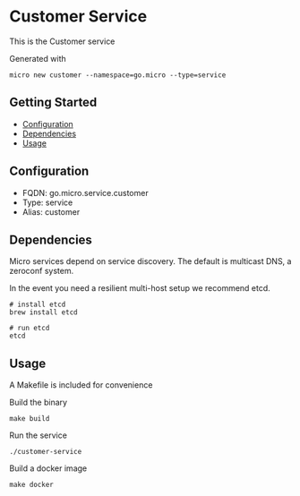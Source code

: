 # Customer Service

This is the Customer service

Generated with

```
micro new customer --namespace=go.micro --type=service
```

## Getting Started

- [Configuration](#configuration)
- [Dependencies](#dependencies)
- [Usage](#usage)

## Configuration

- FQDN: go.micro.service.customer
- Type: service
- Alias: customer

## Dependencies

Micro services depend on service discovery. The default is multicast DNS, a zeroconf system.

In the event you need a resilient multi-host setup we recommend etcd.

```
# install etcd
brew install etcd

# run etcd
etcd
```

## Usage

A Makefile is included for convenience

Build the binary

```
make build
```

Run the service
```
./customer-service
```

Build a docker image
```
make docker
```